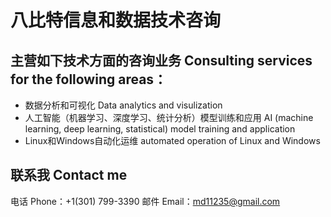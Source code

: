 # 八比特信息和数据技术咨询

## 主营如下技术方面的咨询业务 Consulting services for the following areas：

* 数据分析和可视化 Data analytics and visulization 
* 人工智能（机器学习、深度学习、统计分析）模型训练和应用 AI (machine learning, deep learning, statistical) model training and application
* Linux和Windows自动化运维 automated operation of Linux and Windows 

## 联系我 Contact me
电话 Phone：+1(301) 799-3390
邮件 Email：md11235@gmail.com

